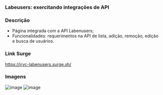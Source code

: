 ### Labeusers: exercitando integrações de API

### Descrição
- Página integrada com a API Labenusers;
- Funcionalidades: requerimentos na API de lista, adição, remoção, edição e busca de usuários.

### Link Surge 
https://jrvc-labenusers.surge.sh/

### Imagens
![image](https://user-images.githubusercontent.com/80327029/142292360-c013217f-d707-48d5-ab4f-c20b279918ad.png)
![image](https://user-images.githubusercontent.com/80327029/142292427-9af6ab7c-9797-49ad-8fce-2fbb8357eb6f.png)
